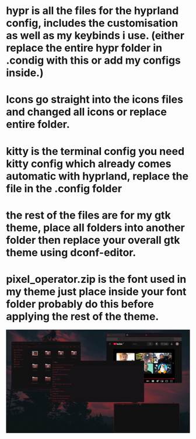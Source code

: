 # hypr is all the files for the hyprland config, includes the customisation as well as my keybinds i use. (either replace the entire hypr folder in .condig with this or add my configs inside.)
# Icons go straight into the icons files and changed all icons or replace entire folder.
# kitty is the terminal config you need kitty config which already comes automatic with hyprland, replace the file in the .config folder
# the rest of the files are for my gtk theme, place all folders into another folder then replace your overall gtk theme using dconf-editor.
# pixel_operator.zip is the font used in my theme just place inside your font folder probably do this before applying the rest of the theme.

<img src="/previewimage.png" alt="preview" title="preview">
